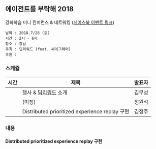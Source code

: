 ## 에이전트를 부탁해 2018

강화학습 미니 컨퍼런스 & 네트워킹 ([페이스북 이벤트 링크](https://www.facebook.com/events/634722176861383/))

```
날짜 : 2018.7/28 (토)
시간 : 2시 - 6시
장소 : 강남
주최 : 딥리워드 (feat. 싸이그래머)
후원 : 
```

### 스케쥴

|시간| 제목  |  발표자  |
|---|---|---|
|   | 행사 & [딥리워드](https://www.facebook.com/groups/DeepReward/) 소개  | 김무성  |
|   | (미정)  | 정원석  |   
|   | Distributed prioritized experience replay 구현  | 김정주  |    



### 내용

#### Distributed prioritized experience replay 구현
